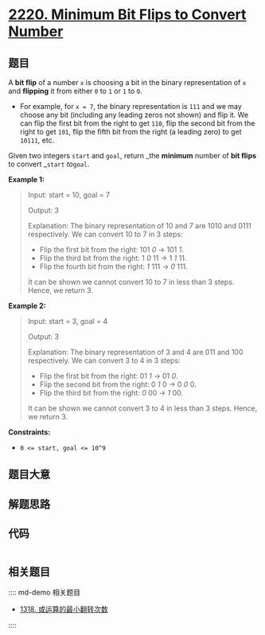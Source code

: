 # [2220. Minimum Bit Flips to Convert Number](https://leetcode.com/problems/minimum-bit-flips-to-convert-number/)

## 题目

A **bit flip** of a number `x` is choosing a bit in the binary representation
of `x` and **flipping** it from either `0` to `1` or `1` to `0`.

- For example, for `x = 7`, the binary representation is `111` and we may choose any bit (including any leading zeros not shown) and flip it. We can flip the first bit from the right to get `110`, flip the second bit from the right to get `101`, flip the fifth bit from the right (a leading zero) to get `10111`, etc.

Given two integers `start` and `goal`, return _the **minimum** number of **bit
flips** to convert _`start` _to_`goal`.

**Example 1:**

> Input: start = 10, goal = 7
>
> Output: 3
>
> Explanation: The binary representation of 10 and 7 are 1010 and 0111 respectively. We can convert 10 to 7 in 3 steps:
>
> - Flip the first bit from the right: 101 _0_ -> 101 _1_.
> - Flip the third bit from the right: 1 _0_ 11 -> 1 _1_ 11.
> - Flip the fourth bit from the right: _1_ 111 -> _0_ 111.
>
> It can be shown we cannot convert 10 to 7 in less than 3 steps. Hence, we return 3.

**Example 2:**

> Input: start = 3, goal = 4
>
> Output: 3
>
> Explanation: The binary representation of 3 and 4 are 011 and 100 respectively. We can convert 3 to 4 in 3 steps:
>
> - Flip the first bit from the right: 01 _1_ -> 01 _0_.
> - Flip the second bit from the right: 0 _1_ 0 -> 0 _0_ 0.
> - Flip the third bit from the right: _0_ 00 -> _1_ 00.
>
> It can be shown we cannot convert 3 to 4 in less than 3 steps. Hence, we return 3.

**Constraints:**

- `0 <= start, goal <= 10^9`

## 题目大意

## 解题思路

## 代码

```javascript

```

## 相关题目

:::: md-demo 相关题目

- [1318. 或运算的最小翻转次数](https://leetcode.com/problems/minimum-flips-to-make-a-or-b-equal-to-c)

::::
